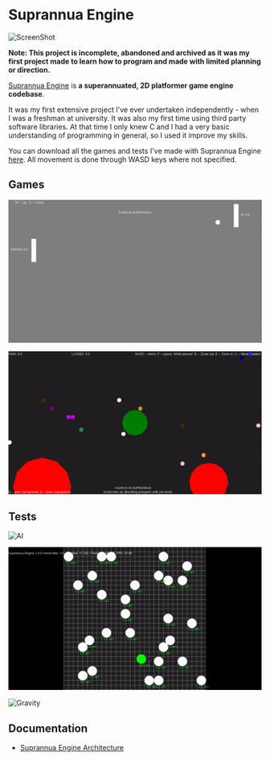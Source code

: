 # Suprannua Engine

![ScreenShot](Documentation/Images/Screenshot.gif)

**Note: This project is incomplete, abandoned and archived as it was my first project made to learn how to program and made with limited planning or direction.**

[Suprannua Engine](https://github.com/Jean-LouisH/SuprannuaEngine) is **a superannuated, 2D platformer game engine codebase**.

It was my first extensive project I've ever undertaken independently - when I was a freshman at university. It was also my first time using third party software libraries. At that time I only knew C and I had a very basic understanding of programming in general, so I used it improve my skills.

You can download all the games and tests I've made with Suprannua Engine [here](https://github.com/Jean-LouisH/SuprannuaEngine/releases/download/v0.14.0-alpha/Suprannua.0.14.0.Games.Tests.zip). All movement is done through WASD keys where not specified. 

## Games

![Pong](Documentation/Images/PongClone.gif)

![Agario](Documentation/Images/AgarioClone.gif)

## Tests

![AI](Documentation/Images/AITests.gif)

![Collision](Documentation/Images/CollisionTests.gif)

![Gravity](Documentation/Images/GravityTests.gif)

## Documentation 

* [Suprannua Engine Architecture](https://github.com/Jean-LouisH/SuprannuaEngine/blob/master/Documentation/Suprannua%20Engine%20Architecture.pdf)